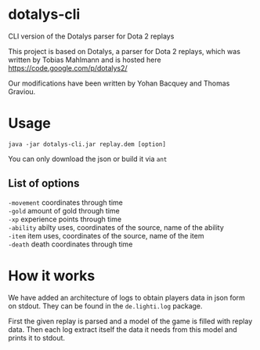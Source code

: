 # dotalys-cli
CLI version of the Dotalys  parser for Dota 2 replays

This project is based on Dotalys, a parser for Dota 2 replays, which was written by Tobias Mahlmann and is hosted here https://code.google.com/p/dotalys2/

Our modifications have been written by Yohan Bacquey and Thomas Graviou.

# Usage
<code>java -jar dotalys-cli.jar replay.dem [option]</code>

You can only download the json or build it via <code>ant</code>

## List of options
<code>-movement</code>  coordinates through time                                        <br/>
<code>-gold</code>      amount of gold through time                                     <br/>
<code>-xp</code>        experience points through time                                  <br/>
<code>-ability</code>   abilty uses, coordinates of the source, name of the ability     <br/>
<code>-item</code>      item uses, coordinates of the source, name of the item          <br/> 
<code>-death</code>     death coordinates through time                                  <br/>


# How it works
We have added an architecture of logs to obtain players data in json form on stdout.
They can be found in the <code>de.lighti.log</code> package.

First the given replay is parsed and a model of the game is filled with replay data.
Then each log extract itself the data it needs from this model and prints it to stdout.

